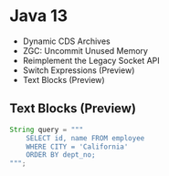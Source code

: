 # Java 13

- Dynamic CDS Archives
- ZGC: Uncommit Unused Memory
- Reimplement the Legacy Socket API
- Switch Expressions (Preview)
- Text Blocks (Preview)

## Text Blocks (Preview)

```java
String query = """
    SELECT id, name FROM employee
    WHERE CITY = 'California'
    ORDER BY dept_no;
""";
```


